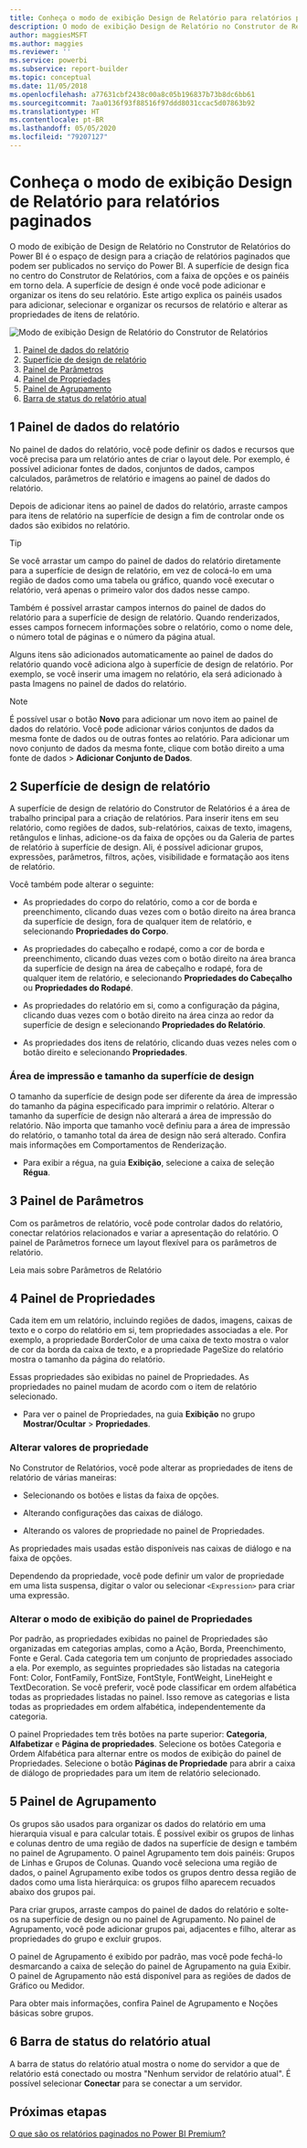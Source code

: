 ```yaml
---
title: Conheça o modo de exibição Design de Relatório para relatórios paginados
description: O modo de exibição Design de Relatório no Construtor de Relatórios é o espaço de design para a criação de relatórios paginados que podem ser publicados no serviço do Power BI.
author: maggiesMSFT
ms.author: maggies
ms.reviewer: ''
ms.service: powerbi
ms.subservice: report-builder
ms.topic: conceptual
ms.date: 11/05/2018
ms.openlocfilehash: a77631cbf2438c00a8c05b196837b73b8dc6bb61
ms.sourcegitcommit: 7aa0136f93f88516f97ddd8031ccac5d07863b92
ms.translationtype: HT
ms.contentlocale: pt-BR
ms.lasthandoff: 05/05/2020
ms.locfileid: "79207127"
---
```

# <a name="getting-around-in-report-design-view-for-paginated-reports"></a>Conheça o modo de exibição Design de Relatório para relatórios paginados

O modo de exibição de Design de Relatório no Construtor de Relatórios do Power BI é o espaço de design para a criação de relatórios paginados que podem ser publicados no serviço do Power BI. A superfície de design fica no centro do Construtor de Relatórios, com a faixa de opções e os painéis em torno dela. A superfície de design é onde você pode adicionar e organizar os itens do seu relatório. Este artigo explica os painéis usados para adicionar, selecionar e organizar os recursos de relatório e alterar as propriedades de itens de relatório.  

![Modo de exibição Design de Relatório do Construtor de Relatórios](media/paginated-reports-report-design-view/power-bi-paginated-report-design-view.png)

1. [Painel de dados do relatório](#1-report-data-pane) 
2. [Superfície de design de relatório](#2-report-design-surface)  
3. [Painel de Parâmetros](#3-parameters-pane) 
4. [Painel de Propriedades](#4-properties-pane) 
5. [Painel de Agrupamento](#5-grouping-pane) 
6. [Barra de status do relatório atual](#6-current-report-status-bar)  
  
## <a name="1-report-data-pane"></a>1 Painel de dados do relatório  
 No painel de dados do relatório, você pode definir os dados e recursos que você precisa para um relatório antes de criar o layout dele. Por exemplo, é possível adicionar fontes de dados, conjuntos de dados, campos calculados, parâmetros de relatório e imagens ao painel de dados do relatório.  
  
 Depois de adicionar itens ao painel de dados do relatório, arraste campos para itens de relatório na superfície de design a fim de controlar onde os dados são exibidos no relatório.  
  
> [!TIP]  
>  Se você arrastar um campo do painel de dados do relatório diretamente para a superfície de design de relatório, em vez de colocá-lo em uma região de dados como uma tabela ou gráfico, quando você executar o relatório, verá apenas o primeiro valor dos dados nesse campo.  
  
 Também é possível arrastar campos internos do painel de dados do relatório para a superfície de design de relatório. Quando renderizados, esses campos fornecem informações sobre o relatório, como o nome dele, o número total de páginas e o número da página atual.  
  
 Alguns itens são adicionados automaticamente ao painel de dados do relatório quando você adiciona algo à superfície de design de relatório. Por exemplo, se você inserir uma imagem no relatório, ela será adicionado à pasta Imagens no painel de dados do relatório.  
  
> [!NOTE]  
>  É possível usar o botão **Novo** para adicionar um novo item ao painel de dados do relatório. Você pode adicionar vários conjuntos de dados da mesma fonte de dados ou de outras fontes ao relatório. Para adicionar um novo conjunto de dados da mesma fonte, clique com botão direito a uma fonte de dados > **Adicionar Conjunto de Dados**.  
  
## <a name="2-report-design-surface"></a>2 Superfície de design de relatório  
 A superfície de design de relatório do Construtor de Relatórios é a área de trabalho principal para a criação de relatórios. Para inserir itens em seu relatório, como regiões de dados, sub-relatórios, caixas de texto, imagens, retângulos e linhas, adicione-os da faixa de opções ou da Galeria de partes de relatório à superfície de design. Ali, é possível adicionar grupos, expressões, parâmetros, filtros, ações, visibilidade e formatação aos itens de relatório.  
  
 Você também pode alterar o seguinte:  
  
-   As propriedades do corpo do relatório, como a cor de borda e preenchimento, clicando duas vezes com o botão direito na área branca da superfície de design, fora de qualquer item de relatório, e selecionando **Propriedades do Corpo**.  
  
-   As propriedades do cabeçalho e rodapé, como a cor de borda e preenchimento, clicando duas vezes com o botão direito na área branca da superfície de design na área de cabeçalho e rodapé, fora de qualquer item de relatório, e selecionando **Propriedades do Cabeçalho** ou **Propriedades do Rodapé**.  
  
-   As propriedades do relatório em si, como a configuração da página, clicando duas vezes com o botão direito na área cinza ao redor da superfície de design e selecionando **Propriedades do Relatório**.  
  
-   As propriedades dos itens de relatório, clicando duas vezes neles com o botão direito e selecionando **Propriedades**.  
  
### <a name="design-surface-size-and-print-area"></a>Área de impressão e tamanho da superfície de design  
O tamanho da superfície de design pode ser diferente da área de impressão do tamanho da página especificado para imprimir o relatório. Alterar o tamanho da superfície de design não alterará a área de impressão do relatório. Não importa que tamanho você definiu para a área de impressão do relatório, o tamanho total da área de design não será alterado. Confira mais informações em Comportamentos de Renderização. 
  
- Para exibir a régua, na guia **Exibição**, selecione a caixa de seleção **Régua**.  
  
## <a name="3-parameters-pane"></a>3 Painel de Parâmetros  
 Com os parâmetros de relatório, você pode controlar dados do relatório, conectar relatórios relacionados e variar a apresentação do relatório. O painel de Parâmetros fornece um layout flexível para os parâmetros de relatório.  
  
 Leia mais sobre Parâmetros de Relatório   
  
## <a name="4-properties-pane"></a>4 Painel de Propriedades
 Cada item em um relatório, incluindo regiões de dados, imagens, caixas de texto e o corpo do relatório em si, tem propriedades associadas a ele. Por exemplo, a propriedade BorderColor de uma caixa de texto mostra o valor de cor da borda da caixa de texto, e a propriedade PageSize do relatório mostra o tamanho da página do relatório.  
  
 Essas propriedades são exibidas no painel de Propriedades. As propriedades no painel mudam de acordo com o item de relatório selecionado.  
  
- Para ver o painel de Propriedades, na guia **Exibição** no grupo **Mostrar/Ocultar** > **Propriedades**.  
  
### <a name="changing-property-values"></a>Alterar valores de propriedade  
 No Construtor de Relatórios, você pode alterar as propriedades de itens de relatório de várias maneiras:  
  
-   Selecionando os botões e listas da faixa de opções.  
  
-   Alterando configurações das caixas de diálogo.  
  
-   Alterando os valores de propriedade no painel de Propriedades.  
  
 As propriedades mais usadas estão disponíveis nas caixas de diálogo e na faixa de opções.  
  
 Dependendo da propriedade, você pode definir um valor de propriedade em uma lista suspensa, digitar o valor ou selecionar `<Expression>` para criar uma expressão.  
  
### <a name="changing-the-properties-pane-view"></a>Alterar o modo de exibição do painel de Propriedades  
 Por padrão, as propriedades exibidas no painel de Propriedades são organizadas em categorias amplas, como a Ação, Borda, Preenchimento, Fonte e Geral. Cada categoria tem um conjunto de propriedades associado a ela. Por exemplo, as seguintes propriedades são listadas na categoria Font: Color, FontFamily, FontSize, FontStyle, FontWeight, LineHeight e TextDecoration. Se você preferir, você pode classificar em ordem alfabética todas as propriedades listadas no painel. Isso remove as categorias e lista todas as propriedades em ordem alfabética, independentemente da categoria.  
  
 O painel Propriedades tem três botões na parte superior: **Categoria**, **Alfabetizar** e **Página de propriedades**. Selecione os botões Categoria e Ordem Alfabética para alternar entre os modos de exibição do painel de Propriedades. Selecione o botão **Páginas de Propriedade** para abrir a caixa de diálogo de propriedades para um item de relatório selecionado.  
  
  
## <a name="5-grouping-pane"></a>5 Painel de Agrupamento

 Os grupos são usados para organizar os dados do relatório em uma hierarquia visual e para calcular totais. É possível exibir os grupos de linhas e colunas dentro de uma região de dados na superfície de design e também no painel de Agrupamento. O painel Agrupamento tem dois painéis: Grupos de Linhas e Grupos de Colunas. Quando você seleciona uma região de dados, o painel Agrupamento exibe todos os grupos dentro dessa região de dados como uma lista hierárquica: os grupos filho aparecem recuados abaixo dos grupos pai.  
  
 Para criar grupos, arraste campos do painel de dados do relatório e solte-os na superfície de design ou no painel de Agrupamento. No painel de Agrupamento, você pode adicionar grupos pai, adjacentes e filho, alterar as propriedades do grupo e excluir grupos.  
  
 O painel de Agrupamento é exibido por padrão, mas você pode fechá-lo desmarcando a caixa de seleção do painel de Agrupamento na guia Exibir. O painel de Agrupamento não está disponível para as regiões de dados de Gráfico ou Medidor.  
  
 Para obter mais informações, confira Painel de Agrupamento e Noções básicas sobre grupos.  
  
## <a name="6-current-report-status-bar"></a>6 Barra de status do relatório atual

A barra de status do relatório atual mostra o nome do servidor a que de relatório está conectado ou mostra "Nenhum servidor de relatório atual". É possível selecionar **Conectar** para se conectar a um servidor.

## <a name="next-steps"></a>Próximas etapas

[O que são os relatórios paginados no Power BI Premium?](paginated-reports-report-builder-power-bi.md) 

  
  

